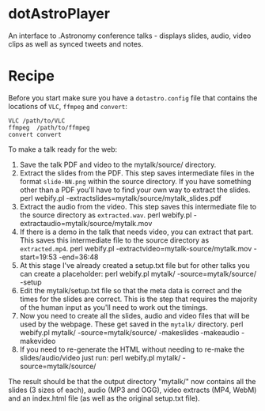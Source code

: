 dotAstroPlayer
==============

An interface to .Astronomy conference talks - displays slides, audio, video clips as well as synced tweets and notes.

Recipe
======

Before you start make sure you have a `dotastro.config` file that contains the locations of `VLC`, `ffmpeg` and `convert`:

````
VLC	/path/to/VLC
ffmpeg	/path/to/ffmpeg
convert	convert
````

To make a talk ready for the web:

1. Save the talk PDF and video to the mytalk/source/ directory.
1. Extract the slides from the PDF. This step saves intermediate files in the format `slide-NN.png` within the source directory. If you have something other than a PDF you'll have to find your own way to extract the slides.
    perl webify.pl -extractslides=mytalk/source/mytalk_slides.pdf
1. Extract the audio from the video. This step saves this intermediate file to the source directory as `extracted.wav`.
    perl webify.pl -extractaudio=mytalk/source/mytalk.mov
1. If there is a demo in the talk that needs video, you can extract that part. This saves this intermediate file to the source directory as `extracted.mp4`.
    perl webify.pl -extractvideo=mytalk-source/mytalk.mov -start=19:53 -end=36:48
1. At this stage I've already created a setup.txt file but for other talks you can create a placeholder:
    perl webify.pl mytalk/ -source=mytalk/source/ -setup
1. Edit the mytalk/setup.txt file so that the meta data is correct and the times for the slides are correct. This is the step that requires the majority of the human input as you'll need to work out the timings.
1. Now you need to create all the slides, audio and video files that will be used by the webpage. These get saved in the `mytalk/` directory.
    perl webify.pl mytalk/ -source=mytalk/source/ -makeslides -makeaudio -makevideo
1. If you need to re-generate the HTML without needing to re-make the slides/audio/video just run:
    perl webify.pl mytalk/ -source=mytalk/source/

The result should be that the output directory "mytalk/" now contains all the slides (3 sizes of each), audio (MP3 and OGG), video extracts (MP4, WebM) and an index.html file (as well as the original setup.txt file).
